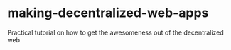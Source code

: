 # making-decentralized-web-apps
Practical tutorial on how to get the awesomeness out of the decentralized web
